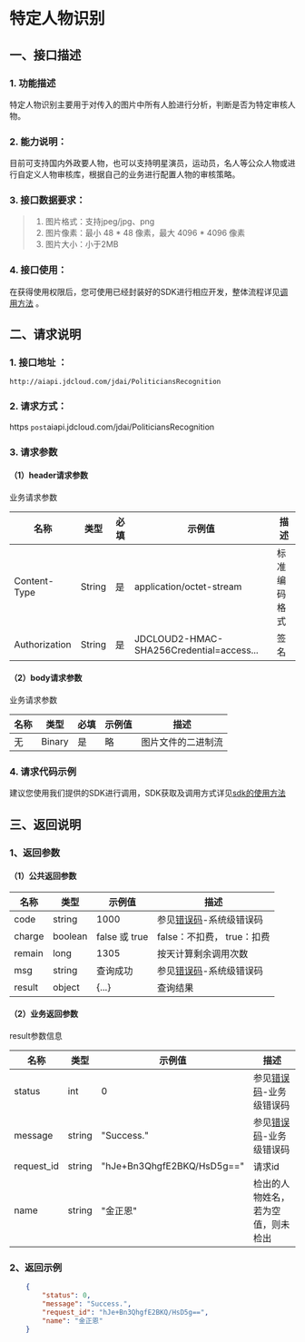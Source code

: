 # 特定人物识别

## 一、接口描述 
### 1. 功能描述  
  特定人物识别主要用于对传入的图片中所有人脸进行分析，判断是否为特定审核人物。
### 2. 能力说明：  
  目前可支持国内外政要人物，也可以支持明星演员，运动员，名人等公众人物或进行自定义人物审核库，根据自己的业务进行配置人物的审核策略。
### 3. 接口数据要求：  
> 1. 图片格式：支持jpeg/jpg、png
> 2. 图片像素：最小 48 \* 48 像素，最大 4096 \* 4096 像素
> 3. 图片大小：小于2MB

### 4. 接口使用：  

在获得使用权限后，您可使用已经封装好的SDK进行相应开发，整体流程详见[调用方法](../Operation-Guide/call-methods.md)  。

## 二、请求说明
### 1. 接口地址 ：

```
http://aiapi.jdcloud.com/jdai/PoliticiansRecognition
```

### 2. 请求方式：  
https  `post`aiapi.jdcloud.com/jdai/PoliticiansRecognition
### 3. 请求参数    

#### （1）header请求参数
业务请求参数

名称 | 类型 | 必填 | 示例值 | 描述
------|-----|-----|-----|-----
Content-Type | String | 是 | application/octet-stream | 标准编码格式
Authorization | String | 是 | JDCLOUD2-HMAC-SHA256Credential=access... | 签名

#### （2）body请求参数
业务请求参数

名称 | 类型 | 必填 | 示例值 | 描述
------|-----|-----|-----|-----
无 | Binary | 是 | 略 | 图片文件的二进制流

### 4. 请求代码示例
建议您使用我们提供的SDK进行调用，SDK获取及调用方式详见[sdk的使用方法](../Operation-Guide/Use-Sdk.md)

## 三、返回说明
### 1、返回参数
#### （1）公共返回参数  

名称 | 类型 | 示例值 | 描述
------|-----|-----|-----
code | string | 1000 | 参见[错误码](Error-Code.md)-系统级错误码
charge | boolean | false 或 true | false：不扣费， true：扣费
remain | long | 1305 | 按天计算剩余调用次数
msg | string | 查询成功 | 参见[错误码](Error-Code.md)-系统级错误码
result | object | {...} | 查询结果

#### （2）业务返回参数

result参数信息

名称 | 类型 | 示例值 | 描述
------|-----|-----|-----
status|	int|	0|	参见[错误码](Error-Code.md)-业务级错误码
message|	string|	"Success."|	参见[错误码](Error-Code.md)-业务级错误码
request_id| string| "hJe+Bn3QhgfE2BKQ/HsD5g=="| 请求id
name|	string|	"金正恩"|	检出的人物姓名，若为空值，则未检出

### 2、返回示例   
 
```JSON
    {
        "status": 0,
        "message": "Success.",
        "request_id": "hJe+Bn3QhgfE2BKQ/HsD5g==",
        "name": "金正恩"
    }
```

